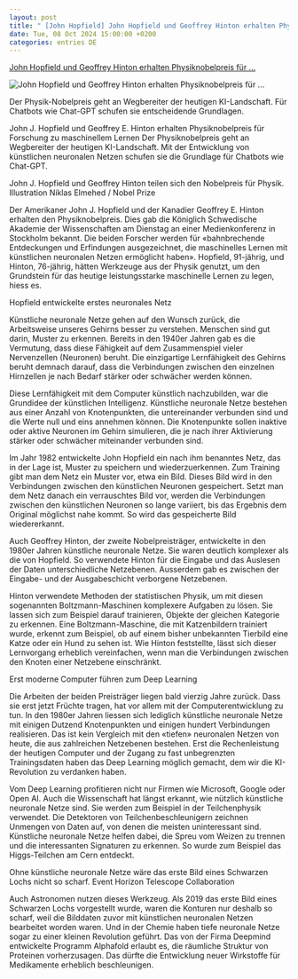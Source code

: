 ```yaml
---
layout: post
title: " [John Hopfield] John Hopfield und Geoffrey Hinton erhalten Physiknobelpreis für ..."
date: Tue, 08 Oct 2024 15:00:00 +0200
categories: entries DE
---
```

[John Hopfield und Geoffrey Hinton erhalten Physiknobelpreis für ...](https://www.nzz.ch/wissenschaft/john-j-hopfield-und-geoffrey-e-hinton-erhalten-physiknobelpreis-fuer-forschung-zu-maschinellem-lernen-ld.1851931)

![John Hopfield und Geoffrey Hinton erhalten Physiknobelpreis für ...](https://img.nzz.ch/2024/10/08/c6ed9131-3b4f-4565-885e-dc0795a771bb.jpeg?width=1200&height=674&fit=bounds&quality=75&auto=webp&crop=3000,1687,x0,y56&wmark=nzz)

Der Physik-Nobelpreis geht an Wegbereiter der heutigen KI-Landschaft. Für Chatbots wie Chat-GPT schufen sie entscheidende Grundlagen.

John J. Hopfield und Geoffrey E. Hinton erhalten Physiknobelpreis für Forschung zu maschinellem Lernen Der Physiknobelpreis geht an Wegbereiter der heutigen KI-Landschaft. Mit der Entwicklung von künstlichen neuronalen Netzen schufen sie die Grundlage für Chatbots wie Chat-GPT.

John J. Hopfield und Geoffrey Hinton teilen sich den Nobelpreis für Physik. Illustration Niklas Elmehed / Nobel Prize

Der Amerikaner John J. Hopfield und der Kanadier Geoffrey E. Hinton erhalten den Physiknobelpreis. Dies gab die Königlich Schwedische Akademie der Wissenschaften am Dienstag an einer Medienkonferenz in Stockholm bekannt. Die beiden Forscher werden für «bahnbrechende Entdeckungen und Erfindungen ausgezeichnet, die maschinelles Lernen mit künstlichen neuronalen Netzen ermöglicht haben». Hopfield, 91-jährig, und Hinton, 76-jährig, hätten Werkzeuge aus der Physik genutzt, um den Grundstein für das heutige leistungsstarke maschinelle Lernen zu legen, hiess es.

Hopfield entwickelte erstes neuronales Netz

Künstliche neuronale Netze gehen auf den Wunsch zurück, die Arbeitsweise unseres Gehirns besser zu verstehen. Menschen sind gut darin, Muster zu erkennen. Bereits in den 1940er Jahren gab es die Vermutung, dass diese Fähigkeit auf dem Zusammenspiel vieler Nervenzellen (Neuronen) beruht. Die einzigartige Lernfähigkeit des Gehirns beruht demnach darauf, dass die Verbindungen zwischen den einzelnen Hirnzellen je nach Bedarf stärker oder schwächer werden können.

Diese Lernfähigkeit mit dem Computer künstlich nachzubilden, war die Grundidee der künstlichen Intelligenz. Künstliche neuronale Netze bestehen aus einer Anzahl von Knotenpunkten, die untereinander verbunden sind und die Werte null und eins annehmen können. Die Knotenpunkte sollen inaktive oder aktive Neuronen im Gehirn simulieren, die je nach ihrer Aktivierung stärker oder schwächer miteinander verbunden sind.

Im Jahr 1982 entwickelte John Hopfield ein nach ihm benanntes Netz, das in der Lage ist, Muster zu speichern und wiederzuerkennen. Zum Training gibt man dem Netz ein Muster vor, etwa ein Bild. Dieses Bild wird in den Verbindungen zwischen den künstlichen Neuronen gespeichert. Setzt man dem Netz danach ein verrauschtes Bild vor, werden die Verbindungen zwischen den künstlichen Neuronen so lange variiert, bis das Ergebnis dem Original möglichst nahe kommt. So wird das gespeicherte Bild wiedererkannt.

Auch Geoffrey Hinton, der zweite Nobelpreisträger, entwickelte in den 1980er Jahren künstliche neuronale Netze. Sie waren deutlich komplexer als die von Hopfield. So verwendete Hinton für die Eingabe und das Auslesen der Daten unterschiedliche Netzebenen. Ausserdem gab es zwischen der Eingabe- und der Ausgabeschicht verborgene Netzebenen.

Hinton verwendete Methoden der statistischen Physik, um mit diesen sogenannten Boltzmann-Maschinen komplexere Aufgaben zu lösen. Sie lassen sich zum Beispiel darauf trainieren, Objekte der gleichen Kategorie zu erkennen. Eine Boltzmann-Maschine, die mit Katzenbildern trainiert wurde, erkennt zum Beispiel, ob auf einem bisher unbekannten Tierbild eine Katze oder ein Hund zu sehen ist. Wie Hinton feststellte, lässt sich dieser Lernvorgang erheblich vereinfachen, wenn man die Verbindungen zwischen den Knoten einer Netzebene einschränkt.

Erst moderne Computer führen zum Deep Learning

Die Arbeiten der beiden Preisträger liegen bald vierzig Jahre zurück. Dass sie erst jetzt Früchte tragen, hat vor allem mit der Computerentwicklung zu tun. In den 1980er Jahren liessen sich lediglich künstliche neuronale Netze mit einigen Dutzend Knotenpunkten und einigen hundert Verbindungen realisieren. Das ist kein Vergleich mit den «tiefen» neuronalen Netzen von heute, die aus zahlreichen Netzebenen bestehen. Erst die Rechenleistung der heutigen Computer und der Zugang zu fast unbegrenzten Trainingsdaten haben das Deep Learning möglich gemacht, dem wir die KI-Revolution zu verdanken haben.

Vom Deep Learning profitieren nicht nur Firmen wie Microsoft, Google oder Open AI. Auch die Wissenschaft hat längst erkannt, wie nützlich künstliche neuronale Netze sind. Sie werden zum Beispiel in der Teilchenphysik verwendet. Die Detektoren von Teilchenbeschleunigern zeichnen Unmengen von Daten auf, von denen die meisten uninteressant sind. Künstliche neuronale Netze helfen dabei, die Spreu vom Weizen zu trennen und die interessanten Signaturen zu erkennen. So wurde zum Beispiel das Higgs-Teilchen am Cern entdeckt.

Ohne künstliche neuronale Netze wäre das erste Bild eines Schwarzen Lochs nicht so scharf. Event Horizon Telescope Collaboration

Auch Astronomen nutzen dieses Werkzeug. Als 2019 das erste Bild eines Schwarzen Lochs vorgestellt wurde, waren die Konturen nur deshalb so scharf, weil die Bilddaten zuvor mit künstlichen neuronalen Netzen bearbeitet worden waren. Und in der Chemie haben tiefe neuronale Netze sogar zu einer kleinen Revolution geführt. Das von der Firma Deepmind entwickelte Programm Alphafold erlaubt es, die räumliche Struktur von Proteinen vorherzusagen. Das dürfte die Entwicklung neuer Wirkstoffe für Medikamente erheblich beschleunigen.

